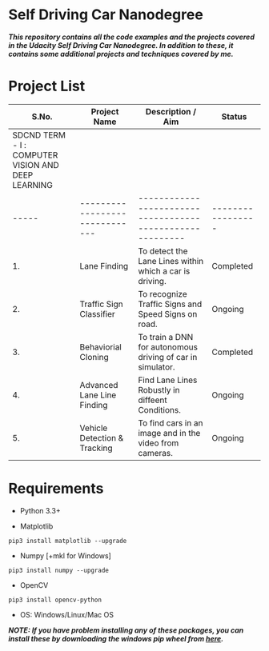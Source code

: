 # Self Driving Car Nanodegree
***This repository contains all the code examples and the projects covered in the Udacity Self Driving Car Nanodegree. In addition to these, it contains some additional projects and techniques covered by me.***

# Project List

| S.No. |            Project Name        |                        Description / Aim                  |       Status      |
| ----- | ------------------------------ | --------------------------------------------------------- | ----------------- |
|									SDCND TERM - I : COMPUTER VISION AND DEEP LEARNING 
| ----- | ------------------------------ | --------------------------------------------------------- | ----------------- |
|  1.   |  Lane Finding                  | To detect the Lane Lines within which a car is driving.   |   Completed       |
|  2.   |  Traffic Sign Classifier       | To recognize Traffic Signs and Speed Signs on road.       |   Ongoing         |
|  3.   |  Behaviorial Cloning           | To train a DNN for autonomous driving of car in simulator.|   Completed       |
|  4.   |  Advanced Lane Line Finding    | Find Lane Lines Robustly in diffeent Conditions.          |   Ongoing         |
|  5.   |  Vehicle Detection & Tracking  | To find cars in an image and in the video from cameras.   |   Ongoing         |


# Requirements

* Python 3.3+

* Matplotlib
```
pip3 install matplotlib --upgrade
```

* Numpy [+mkl for Windows]
```
pip3 install numpy --upgrade
```

* OpenCV
```
pip3 install opencv-python
```

* OS: Windows/Linux/Mac OS

***NOTE: If you have problem installing any of these packages, you can install these by downloading the windows pip wheel from [here](http://www.lfd.uci.edu/~gohlke/pythonlibs/).***
